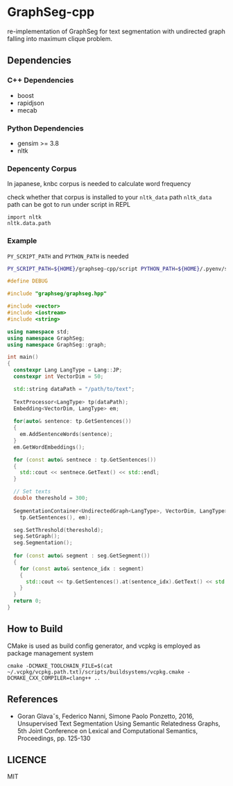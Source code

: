 # GraphSeg-cpp

re-implementation of GraphSeg for text segmentation with undirected graph falling into maximum clique problem.

## Dependencies
### C++ Dependencies
- boost
- rapidjson
- mecab

### Python Dependencies
- gensim >= 3.8
- nltk

### Depencenty Corpus
In japanese, knbc corpus is needed to calculate word frequency

check whether that corpus is installed to your `nltk_data` path
`nltk_data` path can be got to run under script in REPL

```
import nltk
nltk.data.path
```

### Example
```PY_SCRIPT_PATH``` and ```PYTHON_PATH``` is needed

```sh
PY_SCRIPT_PATH=${HOME}/graphseg-cpp/script PYTHON_PATH=${HOME}/.pyenv/shims/python ./graphseg_main
```

```cpp
#define DEBUG

#include "graphseg/graphseg.hpp"

#include <vector>
#include <iostream>
#include <string>

using namespace std;
using namespace GraphSeg;
using namespace GraphSeg::graph;

int main()
{
  constexpr Lang LangType = Lang::JP;
  constexpr int VectorDim = 50;

  std::string dataPath = "/path/to/text";
  
  TextProcessor<LangType> tp(dataPath);
  Embedding<VectorDim, LangType> em;
  
  for(auto& sentence: tp.GetSentences())
  {
    em.AddSentenceWords(sentence);
  }
  em.GetWordEmbeddings();

  for (const auto& sentnece : tp.GetSentences())
  {
    std::cout << sentnece.GetText() << std::endl;
  }

  // Set texts
  double thereshold = 300;
  
  SegmentationContainer<UndirectedGraph<LangType>, VectorDim, LangType> seg(
    tp.GetSentences(), em);

  seg.SetThreshold(thereshold);
  seg.SetGraph();
  seg.Segmentation();
  
  for (const auto& segment : seg.GetSegment())
  {
    for (const auto& sentence_idx : segment)
    {
      std::cout << tp.GetSentences().at(sentence_idx).GetText() << std::endl;
    }
  }
  return 0;
}
```

## How to Build
CMake is used as build config generator, and vcpkg is employed as package management system

```
cmake -DCMAKE_TOOLCHAIN_FILE=$(cat ~/.vcpkg/vcpkg.path.txt)/scripts/buildsystems/vcpkg.cmake -DCMAKE_CXX_COMPILER=clang++ ..
```

## References
- Goran Glavaˇs, Federico Nanni, Simone Paolo Ponzetto, 2016, Unsupervised Text Segmentation Using Semantic Relatedness Graphs, 5th Joint Conference on Lexical and Computational Semantics, Proceedings, pp. 125-130

## LICENCE
MIT